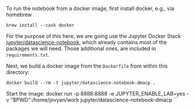 To run the notebook from a docker image, first install docker, e.g., via homebrew

`brew install --cask docker` 

For the purpose of this here, we are going use the Jupyter Docker Stack [jupyter/datascience-notebook](https://jupyter-docker-stacks.readthedocs.io/en/latest/using/selecting.html#jupyter-datascience-notebook), which already contains most of the packages we will need. Those additional ones, are included in `requirements.txt`.

Next, we build a docker image from the `Dockerfile` from within this directory:

`docker build --rm -t jupyter/datascience-notebook-dmacp .`

Start the image:
docker run -p 8888:8888 -e JUPYTER_ENABLE_LAB=yes -v "$PWD":/home/jovyan/work jupyter/datascience-notebook-dmacp
``